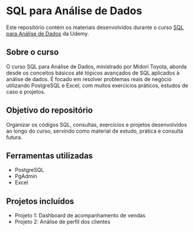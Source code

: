 # SQL para Análise de Dados

Este repositório contém os materiais desenvolvidos durante o curso [SQL para Análise de Dados](https://www.udemy.com/course/sql-para-analise-de-dados/) da Udemy.

## Sobre o curso

O curso SQL para Análise de Dados, ministrado por Midori Toyota, aborda desde os conceitos básicos até tópicos avançados de SQL aplicados à análise de dados. É focado em resolver problemas reais de negócio utilizando PostgreSQL e Excel, com muitos exercícios práticos, estudos de caso e projetos.

## Objetivo do repositório

Organizar os códigos SQL, consultas, exercícios e projetos desenvolvidos ao longo do curso, servindo como material de estudo, prática e consulta futura.

## Ferramentas utilizadas

- PostgreSQL  
- PgAdmin  
- Excel

## Projetos incluídos

- Projeto 1: Dashboard de acompanhamento de vendas  
- Projeto 2: Análise de perfil dos clientes
